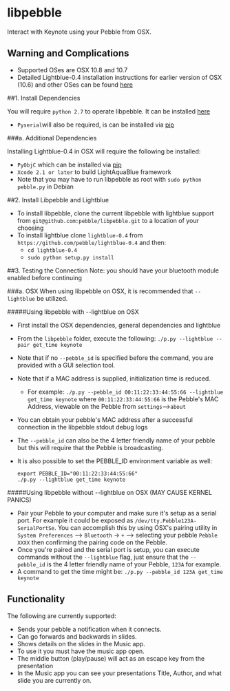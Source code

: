 libpebble
=========
Interact with Keynote using your Pebble from OSX.

## Warning and Complications

* Supported OSes are OSX 10.8 and 10.7
* Detailed Lightblue-0.4 installation instructions for earlier version of OSX (10.6) and other OSes can be found [here](http://lightblue.sourceforge.net/#downloads)


##1. Install Dependencies

You will require `python 2.7` to operate libpebble. It can be installed [here](http://www.python.org/download/releases/2.7/)
* `Pyserial`will also be required, is can be installed via [pip](https://pypi.python.org/pypi/pip)

###a. Additional Dependencies

Installing Lightblue-0.4 in OSX will require the following be installed:
* `PyObjC` which can be installed via [pip](https://pypi.python.org/pypi/pip)
* `Xcode 2.1 or later` to build LightAquaBlue framework
* Note that you may have to run libpebble as root with `sudo python pebble.py` in Debian


##2. Install Libpebble and Lightblue

* To install libpebble, clone the current libpebble with lightblue support from `git@github.com:pebble/libpebble.git` to a location of your choosing
* To install lightblue clone `lightblue-0.4` from `https://github.com/pebble/lightblue-0.4` and then:
    * `cd lightblue-0.4`
    * `sudo python setup.py install`


##3. Testing the Connection
Note: you should have your bluetooth module enabled before continuing

###a. OSX
When using libpebble on OSX, it is recommended that `--lightblue` be utilized.

#####Using libpebble with --lightblue on OSX
* First install the OSX dependencies, general dependencies and lightblue
* From the `libpebble` folder, execute the following: `./p.py --lightblue --pair get_time keynote`
* Note that if no `--pebble_id` is specified before the command, you are provided with a GUI selection tool.
* Note that if a MAC address is supplied, initialization time is reduced. 
    * For example:  `./p.py --pebble_id 00:11:22:33:44:55:66 --lightblue get_time keynote`
      where `00:11:22:33:44:55:66` is the Pebble's MAC Address, viewable on the Pebble from `settings`-->`about`
* You can obtain your pebble's MAC address after a successful connection in the libpebble stdout debug logs
* The `--pebble_id` can also be the 4 letter friendly name of your pebble but this will require that the Pebble is broadcasting.
* It is also possible to set the PEBBLE_ID environment variable as well:

      export PEBBLE_ID="00:11:22:33:44:55:66"
      ./p.py --lightblue get_time keynote

#####Using libpebble without --lightblue on OSX (MAY CAUSE KERNEL PANICS)

* Pair your Pebble to your computer and make sure it's setup as a serial port. For example it could be exposed as `/dev/tty.Pebble123A-SerialPortSe`. You can accomplish this by using OSX's pairing utility in `System Preferences` --> `Bluetooth` -> `+` --> selecting your pebble `Pebble XXXX` then confirming the pairing code on the Pebble.
* Once you're paired and the serial port is setup, you can execute commands without the `--lightblue` flag, just ensure that the `--pebble_id` is the 4 letter friendly name of your Pebble, `123A` for example.
* A command to get the time might be: `./p.py --pebble_id 123A get_time keynote`

Functionality
-------------

The following are currently supported:

* Sends your pebble a notification when it connects.
* Can go forwards and backwards in slides.
* Shows details on the slides in the Music app.
* To use it you must have the music app open.
* The middle button (play/pause) will act as an escape key from the presentation
* In the Music app you can see your presentations Title, Author, and what slide you are currently on.
